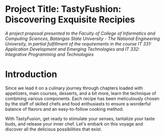 # Project Title: TastyFushion: Discovering Exquisite Recipies

*A project proposal presented to the Faculty of College of Informatics and Computing Sciences, Batangas State University - The National Engineering University, in partial fulfillment of the requirements in the course IT 331: Application Development and Emerging Technologies and IT 332: Integrative Programming and Technologies*

# Introduction

Since we lead it on a culinary journey through chapters loaded with appetizers,
main courses, desserts, and a bit more, learn the technique of combining various components.
Each recipe has been meticulously chosen by the staff of skilled chefs and food enthusiasts
to ensure a wonderful balance of flavors and an easy-to-follow cooking method.

With TastyFusion, get ready to stimulate your senses, tantalize your taste buds,
and release your inner chef. Let's embark on this voyage and discover all the
delicious possibilities that exist.
